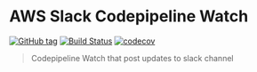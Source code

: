 AWS Slack Codepipeline Watch
============================

[![GitHub tag](https://img.shields.io/github/tag/CoorpAcademy/aws-slack-codepipeline-watch.svg)](https://github.com/CoorpAcademy/aws-slack-codepipeline-watch/releases)
[![Build Status](https://travis-ci.org/CoorpAcademy/aws-slack-codepipeline-watch.svg?branch=master)](https://travis-ci.org/CoorpAcademy/aws-slack-codepipeline-watch)
[![codecov](https://codecov.io/gh/CoorpAcademy/aws-slack-codepipeline-watch/branch/master/graph/badge.svg)](https://codecov.io/gh/CoorpAcademy/aws-slack-codepipeline-watch)

> Codepipeline Watch that post updates to slack channel
